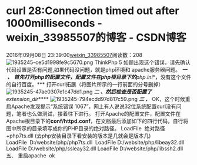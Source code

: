 # curl  28:Connection timed out after 1000milliseconds - weixin_33985507的博客 - CSDN博客
2016年09月08日 23:39:00[weixin_33985507](https://me.csdn.net/weixin_33985507)阅读数：208
![1935245-ce5d1998fe9c5670.png](https://upload-images.jianshu.io/upload_images/1935245-ce5d1998fe9c5670.png)
ThinkPhp 5 如题出现这个错误，请先确认代码设置是否有问题,如果代码没问题，就是php环境和 apache服务器问题。
***一  、***
***首先打开php的配置文件，配置文件在php根目录下的**php.ini**，没有这个文件的自行百度。***
打开curl拓展（将图片所示的一行前面的分号删掉）
![1935245-47ae0307e1c47dd1.png](https://upload-images.jianshu.io/upload_images/1935245-47ae0307e1c47dd1.png)
***二 、然后检查是否配置了**extension_dir*****
![1935245-794ecdd97d817c59.png](https://upload-images.jianshu.io/upload_images/1935245-794ecdd97d817c59.png)
***三 、***
OK，这个时候重启Apache发现提示“系统错误 1067”，网上有人说说32位系统配置curl没有问题，笔者也么做测试，接着往下进行。
打开Apache的配置文件，配置文件在Apache根目录下的**conf/httpd.conf**，在文档最后添加如下的四行代码，自行将图中所示的目录填写成你的PHP目录的绝对路径。
LoadFile  绝对路径+php7ts.dll (去php安装目录下看安装的版本是几就会是版本几)                   LoadFile  D:/website/php/php7ts.dll 
LoadFile D:/website/php/libeay32.dll
LoadFile D:/website/php/ssleay32.dll
LoadFile D:/website/php/libssh2.dll
五、 重启apache  ok
